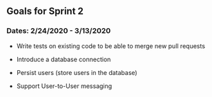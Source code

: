 ## Goals for Sprint 2
### Dates: 2/24/2020 - 3/13/2020

- Write tests on existing code to be able to merge new pull requests

- Introduce a database connection

- Persist users (store users in the database)

- Support User-to-User messaging

